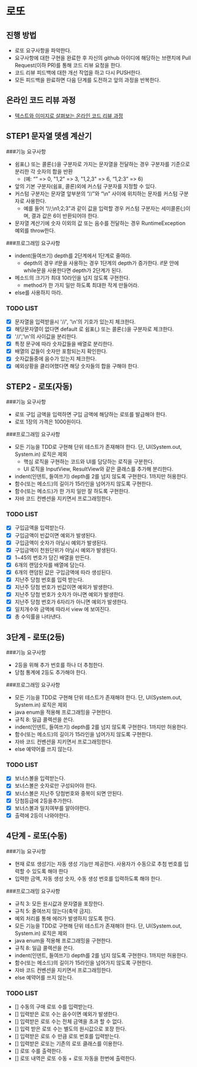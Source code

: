 # 로또
## 진행 방법
* 로또 요구사항을 파악한다.
* 요구사항에 대한 구현을 완료한 후 자신의 github 아이디에 해당하는 브랜치에 Pull Request(이하 PR)를 통해 코드 리뷰 요청을 한다.
* 코드 리뷰 피드백에 대한 개선 작업을 하고 다시 PUSH한다.
* 모든 피드백을 완료하면 다음 단계를 도전하고 앞의 과정을 반복한다.

## 온라인 코드 리뷰 과정
* [텍스트와 이미지로 살펴보는 온라인 코드 리뷰 과정](https://github.com/next-step/nextstep-docs/tree/master/codereview)


## STEP1 문자열 뎃셈 계산기
###기능 요구사항
* 쉼표(,) 또는 콜론(:)을 구분자로 가지는 문자열을 전달하는 경우 구분자를 기준으로 분리한 각 숫자의 합을 반환
    * (예: “” => 0, "1,2" => 3, "1,2,3" => 6, “1,2:3” => 6)
* 앞의 기본 구분자(쉼표, 콜론)외에 커스텀 구분자를 지정할 수 있다.
* 커스텀 구분자는 문자열 앞부분의 “//”와 “\n” 사이에 위치하는 문자를 커스텀 구분자로 사용한다.
    * 예를 들어 “//;\n1;2;3”과 같이 값을 입력할 경우 커스텀 구분자는 세미콜론(;)이며, 결과 값은 6이 반환되어야 한다.
* 문자열 계산기에 숫자 이외의 값 또는 음수를 전달하는 경우 RuntimeException 예외를 throw한다.

###프로그래밍 요구사항
* indent(들여쓰기) depth를 2단계에서 1단계로 줄여라.
    * depth의 경우 if문을 사용하는 경우 1단계의 depth가 증가한다. if문 안에 while문을 사용한다면 depth가 2단계가 된다.
* 메소드의 크기가 최대 10라인을 넘지 않도록 구현한다.
    * method가 한 가지 일만 하도록 최대한 작게 만들어라.
* else를 사용하지 마라.

### TODO LIST
- [x] 문자열을 입력받을시 '//', '\n'의 기호가 있는지 체크한다.
- [x] 해당문자열이 없다면 default 로 쉼표(,) 또는 콜론(:)을 구분자로 체크한다.
- [x] '//','\n'의 사이값을 분리한다.
- [x] 특정 문구에 따라 숫자값들을 배열로 분리한다.
- [x] 배열의 값들이 숫자만 포함되는지 확인한다.
- [x] 숫자값들중에 음수가 있는지 체크한다.
- [x] 예외상황을 클리어했다면 해당 숫자들의 합을 구해야 한다.

## STEP2 - 로또(자동)
###기능 요구사항
* 로또 구입 금액을 입력하면 구입 금액에 해당하는 로또를 발급해야 한다.
* 로또 1장의 가격은 1000원이다.

###프로그래밍 요구사항
* 모든 기능을 TDD로 구현해 단위 테스트가 존재해야 한다. 단, UI(System.out, System.in) 로직은 제외
  * 핵심 로직을 구현하는 코드와 UI를 담당하는 로직을 구분한다.
  * UI 로직을 InputView, ResultView와 같은 클래스를 추가해 분리한다.
* indent(인덴트, 들여쓰기) depth를 2를 넘지 않도록 구현한다. 1까지만 허용한다.
* 함수(또는 메소드)의 길이가 15라인을 넘어가지 않도록 구현한다.
* 함수(또는 메소드)가 한 가지 일만 잘 하도록 구현한다.
* 자바 코드 컨벤션을 지키면서 프로그래밍한다.

### TODO LIST
- [x] 구입금액을 입력받는다.
- [x] 구입금액이 빈값이면 예외가 발생된다.
- [x] 구입금액이 숫자가 아닐시 예외가 발생된다.
- [x] 구입금액이 천원단위가 아닐시 예외가 발생된다.
- [x] 1~45의 번호가 담긴 배열을 만든다.
- [x] 6개의 랜덤숫자를 배열에 담는다.
- [x] 6개의 랜덤된 값은 구입금액에 따라 생성된다.
- [x] 지난주 당첨 번호를 입력 받는다.
- [x] 지난주 당첨 번호가 빈값이면 예외가 발생한다.
- [x] 지난주 당첨 번호가 숫자가 아니면 예외가 발생한다.
- [x] 지난주 당첨 번호가 6자리가 아니면 예외가 발생한다.
- [x] 일치개수와 금액에 따라서 view 에 보여진다.
- [x] 총 수익률을 나타낸다.

## 3단계 - 로또(2등)
###기능 요구사항
* 2등을 위해 추가 번호를 하나 더 추첨한다.
* 당첨 통계에 2등도 추가해야 한다.

###프로그래밍 요구사항
* 모든 기능을 TDD로 구현해 단위 테스트가 존재해야 한다. 단, UI(System.out, System.in) 로직은 제외
* java enum을 적용해 프로그래밍을 구현한다.
* 규칙 8: 일급 콜렉션을 쓴다.
* indent(인덴트, 들여쓰기) depth를 2를 넘지 않도록 구현한다. 1까지만 허용한다.
* 함수(또는 메소드)의 길이가 15라인을 넘어가지 않도록 구현한다.
* 자바 코드 컨벤션을 지키면서 프로그래밍한다.
* else 예약어를 쓰지 않는다.

### TODO LIST
- [x] 보너스볼을 입력받는다.
- [x] 보너스볼은 숫자로만 구성되어야 한다.
- [x] 보너스볼은 지난주 당첨번호와 중복이 되면 안된다.
- [x] 당첨등급에 2등을추가한다.
- [x] 보너스볼과 일치여부를 알아야한다.
- [x] 출력에 2등이 나와야한다.

## 4단계 - 로또(수동)
###기능 요구사항
* 현재 로또 생성기는 자동 생성 기능만 제공한다. 사용자가 수동으로 추첨 번호를 입력할 수 있도록 해야 한다
* 입력한 금액, 자동 생성 숫자, 수동 생성 번호를 입력하도록 해야 한다.

###프로그래밍 요구사항
* 규칙 3: 모든 원시값과 문자열을 포장한다.
* 규칙 5: 줄여쓰지 않는다(축약 금지).
* 예외 처리를 통해 에러가 발생하지 않도록 한다.
* 모든 기능을 TDD로 구현해 단위 테스트가 존재해야 한다. 단, UI(System.out, System.in) 로직은 제외
* java enum을 적용해 프로그래밍을 구현한다.
* 규칙 8: 일급 콜렉션을 쓴다.
* indent(인덴트, 들여쓰기) depth를 2를 넘지 않도록 구현한다. 1까지만 허용한다.
* 함수(또는 메소드)의 길이가 15라인을 넘어가지 않도록 구현한다.
* 자바 코드 컨벤션을 지키면서 프로그래밍한다.
* else 예약어를 쓰지 않는다.

### TODO LIST
- [] 수동의 구매 로또 수를 입력받는다.
- [] 입력받은 로또 수는 음수이면 예외가 발생한다.
- [] 입력받은 로또 수는 전체 금액을 초과 할 수 없다.
- [] 입력 받은 로또 수는 별도의 원시값으로 포장 한다.
- [] 입력받은 로또 수 만큼 로또 번호를 입력받는다.
- [] 입력받은 로또는 기존의 로또 클래스를 이용한다.
- [] 로또 수를 출력한다.
- [] 로또 내역은 로또 수동 + 로또 자동을 한번에 출력한다.